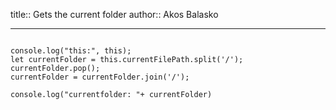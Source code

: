 
title:: Gets the current folder
author:: Akos Balasko

----
 
 ```dataviewjs
  
 console.log("this:", this);
 let currentFolder = this.currentFilePath.split('/');
 currentFolder.pop();
 currentFolder = currentFolder.join('/');
 
 console.log("currentfolder: "+ currentFolder)
 ```
 